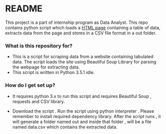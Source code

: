 # README #

This project is a part of internship program as Data Analyst. 
This repo contains python script which loads a [HTML page](https://cdn.rawgit.com/younginnovations/internship-challenges/master/data-analysis/scrape-it/exampledata.html) containing a table of data, extracts data from the page and stores in a CSV file format in a out folder.

### What is this repository for? ###

* This is a script for scraping data from a website containing tabulated data. The script loads the site using Beautiful Soup Library for parsing the webpage for extracting data.
* This script is written in Python 3.5.1 idle. 


### How do I get set up? ###


* It requires python 3.x to run this script and requires Beautiful Soup , requests and CSV library. 

* Download the script . Run the script using python interpreter . Please remember to install required dependency library. After the script runs , it will generate a folder named out and inside that folder , will be a file named data.csv which contains the extracted data.